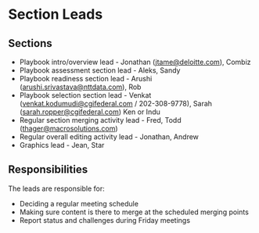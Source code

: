 # Section Leads

## Sections

- Playbook intro/overview lead - Jonathan (jtame@deloitte.com), Combiz
- Playbook assessment section lead - Aleks, Sandy
- Playbook readiness section lead - Arushi (arushi.srivastava@nttdata.com), Rob
- Playbook selection section lead - Venkat (venkat.kodumudi@cgifederal.com / 202-308-9778), Sarah (sarah.ropper@cgifederal.com) Ken or Indu
- Regular section merging activity lead - Fred, Todd (thager@macrosolutions.com)
- Regular overall editing activity lead - Jonathan, Andrew
- Graphics lead - Jean, Star

## Responsibilities

The leads are responsible for:

- Deciding a regular meeting schedule
- Making sure content is there to merge at the scheduled merging points
- Report status and challenges during Friday meetings
